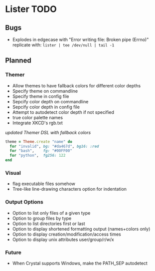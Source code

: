 Lister TODO
===========

Bugs
---

- Explodes in edgecase with "Error writing file: Broken pipe (Errno)"
  replicate with: `lister | tee /dev/null | tail -1`

Planned
-------

### Themer

- Allow themes to have fallback colors for different color depths
- Specify theme on commandline
- Specify theme in config file
- Sepcify color depth on commandline
- Sepcify color depth in config file
- Attempt to autodetect color depth if not specified
- true color palette names
- Integrate XKCD's rgb.txt

*updated Themer DSL with fallback colors*
```ruby
theme = Theme.create "name" do
  for "invalid", bg: "#da467d", bg16: :red
  for "bash",    fg: "#00FF00"
  for "python",  fg256: 122
end
```

### Visual

- flag executable files somehow
- Tree-like line-drawing characters option for indentation

### Output Options

- Option to list only files of a given type
- Option to group files by type
- Option to list directories first or last
- Option to display shortened formatting output (names+colors only)
- Option to display creation/modification/access times
- Option to display unix attributes user/group/r/w/x

### Future

- When Crystal supports Windows, make the PATH_SEP autodetect

